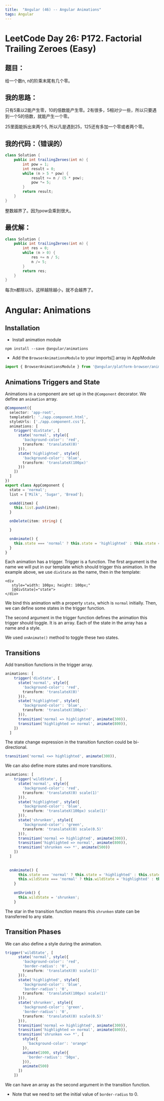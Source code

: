 ```yaml
---
title:  "Angular (46) -- Angular Animations"
tags: Angular
---
```


# LeetCode Day 26: P172. Factorial Trailing Zeroes (Easy)

## 题目：

给一个数n, n的阶乘末尾有几个零。

## 我的思路：

只有5乘以2能产生零，10的倍数能产生零。2有很多，5相对少一些，所以只要遇到一个5的倍数，就能产生一个零。

25里面能拆出来两个5, 所以凡是遇到25，125还有多加一个零或者两个零。

## 我的代码：（错误的）

```java
class Solution {
    public int trailingZeroes(int n) {
        int pow = 1;
        int result = 0;
        while (n > 5 * pow) {
            result += n / (5 * pow);
            pow *= 5;
        }
        return result;
    }
}
```

整数越界了。因为pow会乘到很大。

## 最优解：

```java
class Solution {
    public int trailingZeroes(int n) {
        int res = 0;
        while (n > 0) {
            res += n / 5;
            n /= 5;
        }
        return res;
    }
}
```

每次n都除以5，这样越除越小，就不会越界了。

# Angular: Animations

## Installation

* Install animation module

```
npm install --save @angular/animations
```

* Add the `BrowserAnimationsModule` to your imports[] array in AppModule

```typescript
import { BrowserAnimationsModule } from '@angular/platform-browser/animations'
```

## Animations Triggers and State

Animations in a component are set up in the `@Component` decorator. We define an `animation` array.

```typescript
@Component({
  selector: 'app-root',
  templateUrl: './app.component.html',
  styleUrls: ['./app.component.css'],
  animations: [
    trigger('divState', [
      state('normal', style({
        'background-color': 'red',
        transform: 'translateX(0)'
      })),
      state('highlighted', style({
        'background-color': 'blue',
        transform: 'translateX(100px)'
      }))
    ])
  ]
})
export class AppComponent {
  state = 'normal';
  list = ['Milk', 'Sugar', 'Bread'];

  onAdd(item) {
    this.list.push(item);
  }

  onDelete(item: string) {

  }

  onAnimate() {
    this.state === 'normal' ? this.state = 'highlighted' : this.state = 'normal';
  }
}
```

Each animation has a trigger. Trigger is a function. The first argument is the name we will put in our template which
 should trigger this animation. In the example above, we use `divState` as the name, then in the template:
 
 ```angular2html
<div
    style="width: 100px; height: 100px;"
    [@divState]="state">
</div>
```

We bind this animation with a property `state`, which is `normal` initially. Then, we can define some states in the 
trigger function.

The second argument in the trigger function defines the animation this trigger should toggle. It is an array. Each 
of the state in the array has a name and a style. 

We used `onAnimate()` method to toggle these two states.

## Transitions

Add transition functions in the trigger array.

```typescript
animations: [
    trigger('divState', [
      state('normal', style({
        'background-color': 'red',
        transform: 'translateX(0)'
      })),
      state('highlighted', style({
        'background-color': 'blue',
        transform: 'translateX(100px)'
      })),
      transition('normal => highlighted', animate(300)),
      transition('highlighted => normal', animate(800)),
    ])
  ]
```

The state change expression in the transition function could be bi-directional.

```typescript
transition('normal <=> highlighted', animate(300)),
```

We can also define more states and more transitions.

```typescript
animations: [
    trigger('wildState', [
      state('normal', style({
        'background-color': 'red',
        transform: 'translateX(0) scale(1)'
      })),
      state('highlighted', style({
        'background-color': 'blue',
        transform: 'translateX(100px) scale(1)'
      })),
      state('shrunken', style({
        'background-color': 'green',
        transform: 'translateX(0) scale(0.5)'
      })),
      transition('normal => highlighted', animate(300)),
      transition('highlighted => normal', animate(800)),
      transition('shrunken <=> *', animate(500))
    ])
  ]
  
  
  onAnimate() {
      this.state === 'normal' ? this.state = 'highlighted' : this.state = 'normal';
      this.wildState === 'normal' ? this.wildState = 'highlighted' : this.wildState = 'normal';
    }
  
    onShrink() {
      this.wildState = 'shrunken';
    }
```

The star in the transition function means this `shrunken` state can be transferred to any state.

## Transition Phases

We can also define a style during the animation.

```typescript
trigger('wildState', [
      state('normal', style({
        'background-color': 'red',
        'border-radius': '0',
        transform: 'translateX(0) scale(1)'
      })),
      state('highlighted', style({
        'background-color': 'blue',
        'border-radius': '0',
        transform: 'translateX(100px) scale(1)'
      })),
      state('shrunken', style({
        'background-color': 'green',
        'border-radius': '0',
        transform: 'translateX(0) scale(0.5)'
      })),
      transition('normal => highlighted', animate(300)),
      transition('highlighted => normal', animate(800)),
      transition('shrunken <=> *', [
        style({
          'background-color': 'orange'
        }),
        animate(1000, style({
          'border-radius': '50px',
        })),
        animate(500)
      ])
    ])
```

We can have an array as the second argument in the transition function. 

* Note that we need to set the initial value of `border-radius` to 0.



























